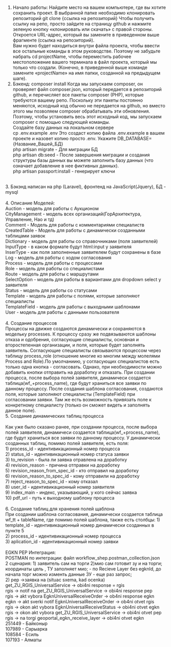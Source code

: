 1. Начало работы:
    Найдите место на вашем компьютере, где вы хотите сохранить проект. В выбранной папке необходимо клонировать репозиторий git clone {ссылка на репозиторий} Чтобы получить ссылку на репо, просто зайдите на страницу github и нажмите зеленую кнопку «клонировать или скачать» с правой стороны. Откроется URL-адрес, который вы замените в приведенном выше фрагменте (ссылка на репозиторий).<br/>
    Вам нужно будет находиться внутри файла проекта, чтобы ввести все остальные команды в этом руководстве. Поэтому не забудьте набрать cd projectName, чтобы переместить рабочее местоположение вашего терминала в файл проекта, который мы только что создали. (Конечно, в приведенной выше команде замените «projectName» на имя папки, созданной на предыдущем шаге).<br/>
2. Бэкенд:
    composer install Когда мы запускаем composer, он проверяет файл composer.json, который передается в репозиторий github, и перечисляет все пакеты composer (PHP), которые требуются вашему репо. Поскольку эти пакеты постоянно меняются, исходный код обычно не передается на github, но вместо этого мы позволяем composer обрабатывать эти обновления. Поэтому, чтобы установить весь этот исходный код, мы запускаем composer с помощью следующей команды.<br/>
    Создайте базу данных на локальном сервере<br/>
    cp .env.example .env Это создаст копию файла .env.example в вашем проекте и назовет копию просто .env. Укажите DB_DATABASE={Название_Вашей_БД}<br/>
    php artisan migrate - Для миграции БД<br/>
    php artisan db:seed - После завершения миграции и создания структуры базы данных вы можете заполнить базу данных (что означает добавление в нее фиктивных данных).<br/>
php artisan passport:install - генерирует ключи<br/>
<br/>
3. Бэкэнд написан на php (Laravel), фронтенд на JavaScript(Jquery), БД - mysql<br/>
<br/>
4. Описание Моделей:<br/>
    Auction - модель для работы с Аукционом<br/>
    CityManagement - модель всех организаций(ГорАрхитектура, Управление, Нао и тд)<br/>
    Comment - Модель для работы с комментариями специалиств<br/>
    CreatedTable - Модель для работы с динамически созданными таблицами заявок<br/>
    Dictionary - модель для работы со справочниками (поля заявителей)<br/>
    InputType - в каком формате будут html:input у заявителя<br/>
    InserType - как поля заполненные заявителем будут сохранены в базе<br/>
    Log - модель для работы с ходом согласования<br/>
    Process - модель для работы с процессами<br/>
    Role - модель для работы со специалистами<br/>
    Route - модель для работы с маршрутами<br/>
    SelectOption - модель для работы в вариантами для dropdown select  у заявителя<br/>
    Status - модель для работы со статусами<br/>
    Template - модель для работы с полями, которые заполняют специалисты<br/>
    TemplateField - модель для работы с выходными шаблонами<br/>
    User - модель для работы с данными пользователя<br/>
<br/>
4. Создание процессов
<br/>
    Процессы на движке создаются динамически и сохраняются в модельку processes. К процессу сразу же подвязываются шаблоны отказа и одобрения, согласующие специалисты, основная и второстепенная организации, и поля, которые будет заполнять заявитель. Согласующие специалисты связываются процессом через таблицу process_role (отношение многие ко многим между молелями Process and Role).По умолчаниию, у согласующих специалистов есть только одна кнопка - согласовать. Однако, при необходимости можно добавить кнопки отправить на доработку и отказать. При создании процесса, после выбора полей заявителя, динамичеси создается таблица(wf_+process_name), где будут храниться все заявки по данному процессу. После создания шаблона согласования, создаются поля, которые заполняют специалисты (TemplateField) при согласовании заявки. Там же есть возможность привязать поле к конкретному специалисту (только он сможет видеть и заполнять данное поле). 
<br/>
5. Создание динамических таблиц процесса <br/>
<br/>
    Как уже было сказано ранее, при создании процесса, после выбора полей заявителя, динамичеси создается таблица(wf_+process_name), где будут храниться все заявки по данному процессу. У динамически созданных таблиц, помимо полей заявителя, есть поля:<br/>
    1) process_id - идентивикационный номер процесса<br/>
    2) status_id - идентивикационный номер статуса заявки<br/>
    3) to_revision - была ли заявка отравлена на доработку<br/>
    4) revision_reason - причина отправки на доработку<br/>
    5) revision_reason_from_spec_id - кто отправил на доработку<br/>
    6) revision_reason_to_spec_id - кому отправили на доработку<br/>
    7) reject_reason_to_spec_id - кому отказал<br/>
    8) user_id - идентивикационный номер заявителя<br/>
    9) index_main - индекс, указывающий, у кого сейчас заявка<br/>
    10) pdf_url - путь к выходному шаблону процесса<br/><br/>
6. Создание таблиц для хранения полей щаблона<br/>
    При создании шаблона согласования, динамически создается таблица wf_tt + tableName, где помимо полей шаблона, также есть столбцы:
    1) template_id - идентивикационный номер динамически созданных в пункте 5 <br/>
    2) process_id - идентивикационный номер процесса <br/>
    3) aplication_id - идентивикационный номер заявки <br/>
    <br/>
EGKN PEP Интеграция:<br/>
POSTMAN по интеграции: файл workflow_shep.postman_collection.json<br/>
2 сценария: 1) заявитель сам на торги 2)мио сам готовит зу и на торги; координаты цель , ТУ заполняет мио; - по Recieve Layer без egknId, до начала торг можно изменть данные ЗУ - еще раз запрос;<br/>
2) pep ->заявка на (situac sxema, kad ocenka) get_ZU_RGIS_UniversalService -> obi4ni response = rgis<br/>
rgis -> notif na get_ZU_RGIS_UniversalService -> obi4ni response pep<br/>
rgis -> akt vybora EgknUniversalReceiveOrder -> ob4ni response egkn<br/>
egkn -> akt sverki notif EgknUniversalReceiveOrder -> ob4ni otvet rgis<br/>
rgis -> okon akt vybora EgknUniversalReceiveStatus -> obi4ni otvet egkn<br/>
rgis -> okon akt vybora get_ZU_RGIS_UniversalService -> obi4ni otvet pep<br/>
rgis -> na torgi geoportal_egkn_receive_layer -> obi4ni otvet egkn<br/>
251449 - Байконыр<br/>
107989 - Сарыарка<br/>
108584 - Есиль<br/>
107193 - Алматы<br/>
